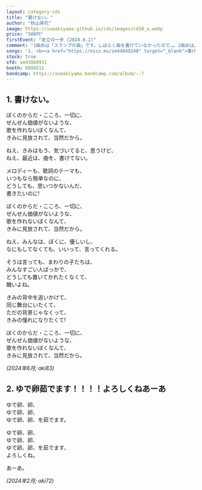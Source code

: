 ```yaml
---
layout: category-cds
title: "書けない。"
author: "秋山翠花"
image: https://sueakiyama.github.io/cds/images/cd10_a.webp
price: "500円"
firstEvent: "足立の一歩 (2024.6.2)"
comment: "1曲めは「スランプの曲」です。しばらく曲を書けていなかったので…… 2曲めは、ズモ曲投稿祭で出した曲の再録です。"
songs: '1. <b><a href="https://nico.ms/sm44049248" target="_blank">書けない。(aki83)</a></b><br>2. <b><a href="https://nico.ms/sm43355272" target="_blank">ゆで卵茹でます！！！！よろしくねあーあ (aki72)</a></b>'
stock: true
xfd: sm43860931
booth: 6094512
bandcamp: https://sueakiyama.bandcamp.com/album/--7
---
```


## 1. 書けない。

ぼくのからだ・こころ、一切に、  
ぜんぜん価値がないような、  
歌を作れないぼくなんて、  
きみに見放されて、当然だから。

ねえ、きみはもう、気づいてると、思うけど、  
ねえ、最近は、曲を、書けてない。

メロディーも、歌詞のテーマも、  
いつもなら簡単なのに、  
どうしても、思いつかないんだ、  
書きたいのに!

ぼくのからだ・こころ、一切に、  
ぜんぜん価値がないような、  
歌を作れないぼくなんて、  
きみに見放されて、当然だから。

ねえ、みんなは、ぼくに、優しいし、  
なにもしてなくても、いいって、言ってくれる。

そうは言っても、まわりの子たちは、  
みんなすごい人ばっかで、  
どうしても置いてかれたくなくて、  
醜いよね。

きみの背中を追いかけて、  
同じ舞台にいたくて、  
ただの背景じゃなくって、  
きみの憧れになりたくて!

ぼくのからだ・こころ、一切に、  
ぜんぜん価値がないような、  
歌を作れないぼくなんて、  
きみに見放されて、当然だから。

*(2024年6月; aki83)*

## 2. ゆで卵茹でます！！！！よろしくねあーあ

ゆで卵、卵、  
ゆで卵、卵、  
ゆで卵、卵、を茹でます。

ゆで卵、卵、  
ゆで卵、卵、  
ゆで卵、卵、を茹でます、  
よろしくね。

あーあ。

*(2024年2月; aki72)*
